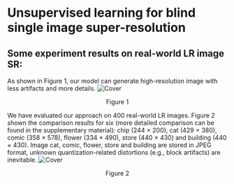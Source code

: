 # Unsupervised learning for blind single image super-resolution
## Some experiment results on real-world LR image SR:

As shown in Figure 1, our model can generate high-resolution image with less artifacts and more details.
![Cover](result/cover.png)
<p align="center">Figure 1</p>

We have evaluated our approach on 400 real-world LR images. 
Figure 2 shown the comparison results for six (more detailed comparison can be found in the supplementary material): chip (244 × 200), cat (429 × 380), comic (358 × 578), flower (334 × 490), store (440 × 430) and building (440 × 430). Image cat, comic, flower, store and building are stored in JPEG format, unknown quantization-related distortions (e.g., block artifacts) are inevitable. 
![Cover](result/eval_on_real_LR_1.png)
<p align="center">Figure 2</p>
